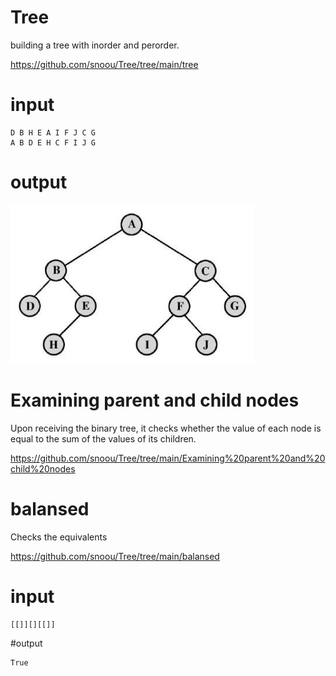 # Tree
building a tree with inorder and perorder.

https://github.com/snoou/Tree/tree/main/tree

# input
```
D B H E A I F J C G
A B D E H C F I J G
```
# output

![output](https://github.com/snoou/Tree/blob/main/output.png?raw=true)



# Examining parent and child nodes
Upon receiving the binary tree, it checks whether the value of each node is equal to the sum of the values ​​of its children.

https://github.com/snoou/Tree/tree/main/Examining%20parent%20and%20child%20nodes

# balansed 
Checks the equivalents

https://github.com/snoou/Tree/tree/main/balansed

# input 
```
[[]][][[]]
```
#output 
```
True
```

